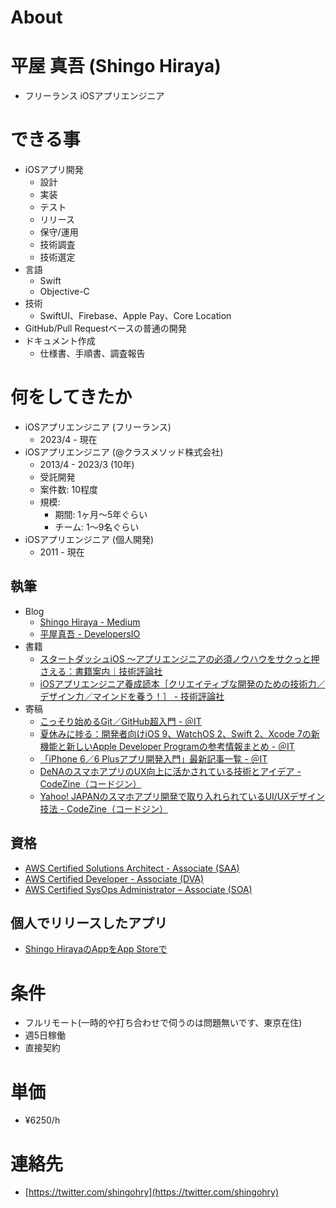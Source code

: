 # About


# 平屋 真吾 (Shingo Hiraya)
- フリーランス iOSアプリエンジニア

# できる事
- iOSアプリ開発
    - 設計
    - 実装
    - テスト
    - リリース
    - 保守/運用
    - 技術調査
    - 技術選定
- 言語
    - Swift
    - Objective-C
- 技術
    - SwiftUI、Firebase、Apple Pay、Core Location
- GitHub/Pull Requestベースの普通の開発
- ドキュメント作成
    - 仕様書、手順書、調査報告

# 何をしてきたか
- iOSアプリエンジニア (フリーランス)
    - 2023/4 - 現在
- iOSアプリエンジニア (@クラスメソッド株式会社)
    - 2013/4 - 2023/3 (10年)
    - 受託開発
    - 案件数: 10程度
    - 規模: 
        - 期間: 1ヶ月〜5年ぐらい
        - チーム: 1〜9名ぐらい
- iOSアプリエンジニア (個人開発)
    - 2011 - 現在

## 執筆
- Blog
    - [Shingo Hiraya - Medium](https://medium.com/@shingo.318) 
    - [平屋真吾 - DevelopersIO](https://dev.classmethod.jp/author/hiraya-shingo/)
- 書籍
    - [スタートダッシュiOS 〜アプリエンジニアの必須ノウハウをサクっと押さえる：書籍案内｜技術評論社](https://gihyo.jp/book/2020/978-4-297-11403-9)
    - [iOSアプリエンジニア養成読本［クリエイティブな開発のための技術力／デザイン力／マインドを養う！］ - 技術評論社](http://gihyo.jp/book/2014/978-4-7741-6385-7)
- 寄稿
    - [こっそり始めるGit／GitHub超入門 - ＠IT](http://www.atmarkit.co.jp/ait/series/3190/index.html)
    - [夏休みに捗る：開発者向けiOS 9、WatchOS 2、Swift 2、Xcode 7の新機能と新しいApple Developer Programの参考情報まとめ - ＠IT](http://www.atmarkit.co.jp/ait/articles/1507/24/news025.html)
    - [「iPhone 6／6 Plusアプリ開発入門」最新記事一覧 - ＠IT](http://www.atmarkit.co.jp/ait/kw/ios8dev.html)
    - [DeNAのスマホアプリのUX向上に活かされている技術とアイデア - CodeZine（コードジン）](https://codezine.jp/article/detail/7932)
    - [Yahoo! JAPANのスマホアプリ開発で取り入れられているUI/UXデザイン技法 - CodeZine（コードジン）](https://codezine.jp/article/detail/7931)

## 資格
- [AWS Certified Solutions Architect - Associate (SAA)](https://www.credly.com/badges/e21fb360-02f6-4d19-9bf0-3c3b4f5d644c/public_url)
- [AWS Certified Developer - Associate (DVA)](https://www.credly.com/badges/4fa58dd6-b90f-4d9f-8c3a-5e129d26b529/public_url)
- [AWS Certified SysOps Administrator – Associate (SOA)](https://www.credly.com/badges/164e4ea0-da32-4059-9393-bcae1cb70981/public_url)

## 個人でリリースしたアプリ
- [Shingo HirayaのAppをApp Storeで](https://apps.apple.com/jp/developer/shingo-hiraya/id495072964)

# 条件
- フルリモート(一時的や打ち合わせで伺うのは問題無いです、東京在住)
- 週5日稼働
- 直接契約

# 単価
- ¥6250/h

# 連絡先
- [https://twitter.com/shingohry](https://twitter.com/shingohry)

